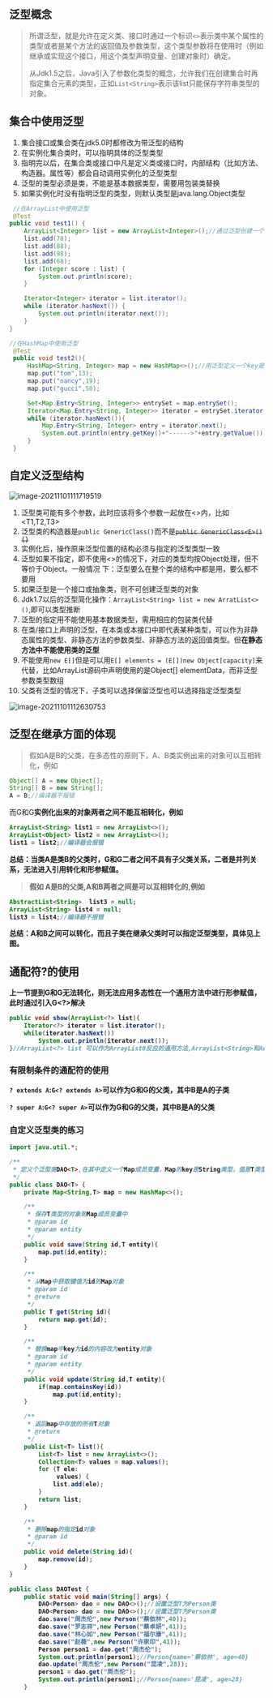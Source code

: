 ## 泛型概念

> 所谓泛型，就是允许在定义类、接口时通过一个标识`<>`表示类中某个属性的类型或者是某个方法的返回值及参数类型，这个类型参数将在使用时（例如继承或实现这个接口，用这个类型声明变量、创建对象时）确定。
>
> 从Jdk1.5之后，Java引入了参数化类型的概念，允许我们在创建集合时再指定集合元素的类型，正如`List<String>`表示该list只能保存字符串类型的对象。

## 集合中使用泛型

1. 集合接口或集合类在jdk5.0时都修改为带泛型的结构
2. 在实例化集合类时，可以指明具体的泛型类型
3. 指明完以后，在集合类或接口中凡是定义类或接口时，内部结构（比如方法、构造器。属性等）都会自动调用实例化的泛型类型
4. 泛型的类型必须是类，不能是基本数据类型，需要用包装类替换
5. 如果实例化时没有指明泛型的类型，则默认类型是java.lang.Object类型

```java
 //在ArrayList中使用泛型
 @Test
public void test1() {
    ArrayList<Integer> list = new ArrayList<Integer>();//通过泛型创建一个只有Integer类型元素的ArrayList
    list.add(78);
    list.add(88);
    list.add(98);
    list.add(68);
    for (Integer score : list) {
        System.out.println(score);
    }

    Iterator<Integer> iterator = list.iterator();
    while (iterator.hasNext()) {
        System.out.println(iterator.next());
    }
}

//在HashMap中使用泛型
 @Test
 public void test2(){
     HashMap<String, Integer> map = new HashMap<>();//用泛型定义一个key是String类型，value是Integer类型的HashMap
     map.put("tom",13);
     map.put("nancy",19);
     map.put("gucci",50);

     Set<Map.Entry<String, Integer>> entrySet = map.entrySet();
     Iterator<Map.Entry<String, Integer>> iterator = entrySet.iterator();
     while (iterator.hasNext()){
         Map.Entry<String, Integer> entry = iterator.next();
         System.out.println(entry.getKey()+"------>"+entry.getValue());
     }
 }
```

## 自定义泛型结构

![image-20211101111719519](F:\Users\wwwlu\AppData\Roaming\Typora\typora-user-images\image-20211101111719519.png)

1. 泛型类可能有多个参数，此时应该将多个参数一起放在<>内，比如<T1,T2,T3> 
2. 泛型类的构造器是`public GenericClass()`而不是~~`public GenericClass<E>(){}`~~
3. 实例化后，操作原来泛型位置的结构必须与指定的泛型类型一致
4. 泛型如果不指定，即不使用<>的情况下，对应的类型均按Object处理，但不等价于Object。一般情况 下：泛型要么在整个类的结构中都是用，要么都不要用
5. 如果泛型是一个接口或抽象类，则不可创建泛型类的对象
6. Jdk1.7以后的泛型简化操作：`ArrayList<String> list = new ArratList<>()`,即可以类型推断
7. 泛型的指定用不能使用基本数据类型，需用相应的包装类代替
8. 在类/接口上声明的泛型，在本类或本接口中即代表某种类型，可以作为非静态属性的类型、非静态方法的参数类型、非静态方法的返回值类型。但**在静态方法中不能使用类的泛型**
9.  不能使用`new E[]`但是可以用`E[] elements = (E[])new Object[capacity]`来代替，比如ArrayList源码中声明使用的是Object[] elementData，而非泛型参数类型数组
10. 父类有泛型的情况下，子类可以选择保留泛型也可以选择指定泛型类型

![image-20211101112630753](C:\Users\wwwlu\AppData\Roaming\Typora\typora-user-images\image-20211101112630753.png)

## 泛型在继承方面的体现

> 假如A是B的父类，在多态性的原则下，A、B类实例出来的对象可以互相转化，例如

```java
Object[] A = new Object[];
String[] B = new String[];
A = B;//编译器不报错
```

而G<A>和G<B>实例化出来的对象两者之间不能互相转化，例如

```java
ArrayList<String> list1 = new ArrayList<>();
ArrayList<Object> list2 = new ArrayList<>();
list1 = list2;//编译器会报错
```

总结：当类A是类B的父类时，G<A>和G<B>二者之间不具有子父类关系，二者是并列关系，无法进入引用转化和形参赋值。

> 假如 A是B的父类,A<G>和B<G>两者之间是可以互相转化的,例如

```java
AbstractList<String>  list3 = null;
ArrayList<String> list4 = null;
list3 = list4;//编译器不报错
```

总结：A<G>和B<G>之间可以转化，而且子类在继承父类时可以指定泛型类型，具体见上图。

## 通配符?的使用

上一节提到G<A>和G<B>无法转化，则无法应用多态性在一个通用方法中进行形参赋值，此时通过引入G<?>解决

```java
public void show(ArrayList<?> list){
    Iterator<?> iterator = list.iterator();
    while(iterator.hasNext())
        System.out.println(iterator.next());
}//ArrayList<?> list 可以作为ArrayList0反应的通用方法,ArrayList<String>和ArrayList<Object>都可以作为参数传入
```

### 有限制条件的通配符的使用

`? extends A`:`G<? extends A>`可以作为G<A>和G<B>的父类，其中B是A的子类

`? super A`:`G<? super A>`可以作为G<A>和G<B>的父类，其中B是A的父类

### 自定义泛型类的练习

```java
import java.util.*;

/**
 * 定义个泛型类DAO<T>,在其中定义一个Map成员变量，Map的key是String类型，值是T类型
 */
public class DAO<T> {
    private Map<String,T> map = new HashMap<>();

    /**
     * 保存T类型的对象到Map成员变量中
     * @param id
     * @param entity
     */
    public void save(String id,T entity){
        map.put(id,entity);
    }

    /**
     * 从Map中获取键值为id的Map对象
     * @param id
     * @return
     */
    public T get(String id){
        return map.get(id);
    }

    /**
     * 替换map中key为id的内容改为entity对象
     * @param id
     * @param entity
     */
    public void update(String id,T entity){
        if(map.containsKey(id))
            map.put(id,entity);
    }

    /**
     * 返回map中存放的所有T对象
     * @return
     */
    public List<T> list(){
        List<T> list = new ArrayList<>();
        Collection<T> values = map.values();
        for (T ele:
             values) {
            list.add(ele);
        }
        return list;
    }

    /**
     * 删除map的指定id对象
     * @param id
     */
    public void delete(String id){
        map.remove(id);
    }
}

public class DAOTest {
    public static void main(String[] args) {
        DAO<Person> dao = new DAO<>();//设置泛型T为Person类
        DAO<Person> dao = new DAO<>();//设置泛型T为Person类
        dao.save("周杰伦",new Person("蔡依林",40));
        dao.save("罗志祥",new Person("蔡卓妍",41));
        dao.save("林心如",new Person("福尔康",41));
        dao.save("赵薇",new Person("许家印",41));
        Person person1 = dao.get("周杰伦");
        System.out.println(person1);//Person{name='蔡依林', age=40}
        dao.update("周杰伦",new Person("昆凌",28));
        person1 = dao.get("周杰伦");
        System.out.println(person1);//Person{name='昆凌', age=28}
    }
```

